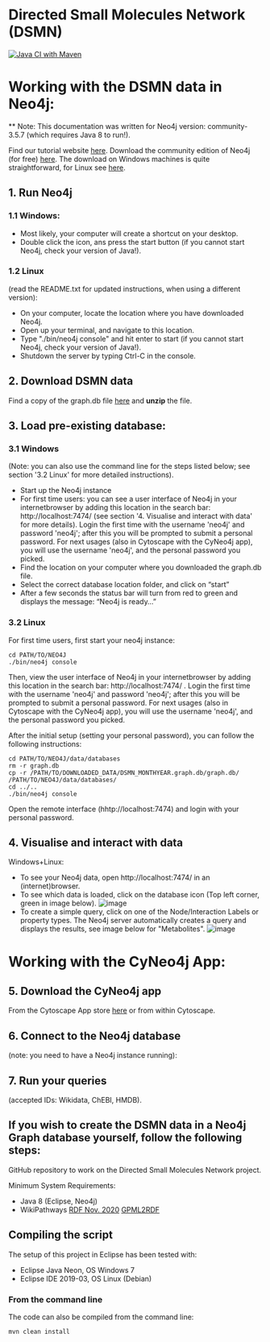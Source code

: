 # Directed Small Molecules Network (DSMN)

[![Java CI with Maven](https://github.com/cyNeo4j/DSMN/blob/main/.github/workflows/maven.yml/badge.svg)](https://github.com/cyNeo4j/DSMN/blob/main/.github/workflows/maven.yml)

# Working with the DSMN data in Neo4j:
** Note: This documentation was written for Neo4j version: community-3.5.7 (which requires Java 8 to run!).

Find our tutorial website [here](https://cyneo4j.github.io/DSMN/).
Download the community edition of Neo4j (for free) [here](https://neo4j.com/download-center/#community).
The download on Windows machines is quite straightforward, for Linux see [here](https://neo4j.com/docs/operations-manual/current/installation/linux/).

## 1. Run Neo4j

### 1.1 Windows:
- Most likely, your computer will create a shortcut on your desktop.
- Double click the icon, ans press the start button (if you cannot start Neo4j, check your version of Java!).

### 1.2 Linux 
(read the README.txt for updated instructions, when using a different version):
- On your computer, locate the location where you have downloaded Neo4j.
- Open up your terminal, and navigate to this location.
- Type "./bin/neo4j console" and hit enter to start (if you cannot start Neo4j, check your version of Java!).
- Shutdown the server by typing Ctrl-C in the console.

## 2. Download DSMN data
Find a copy of the graph.db file [here](https://doi.org/10.5281/zenodo.7113243) and **unzip** the file.

## 3. Load pre-existing database:

### 3.1 Windows
(Note: you can also use the command line for the steps listed below; see section '3.2 Linux' for more detailed instructions).
- Start up the Neo4j instance
- For first time users: you can see a user interface of Neo4j in your internetbrowser by adding this location in the search bar: http://localhost:7474/ (see section '4. Visualise and interact with data' for more details). Login the first time with the username 'neo4j' and password 'neo4j'; after this you will be prompted to submit a personal password. For next usages (also in Cytoscape with the CyNeo4j app), you will use the username 'neo4j', and the personal password you picked.
- Find the location on your computer where you downloaded the graph.db file.
- Select the correct database location folder, and click on “start” 
- After a few seconds the status bar will turn from red to green and displays the message: “Neo4j is ready…”

### 3.2 Linux

For first time users, first start your neo4j instance:
```shell
cd PATH/TO/NEO4J
./bin/neo4j console
```

Then, view the user interface of Neo4j in your internetbrowser by adding this location in the search bar: http://localhost:7474/ . Login the first time with the username 'neo4j' and password 'neo4j'; after this you will be prompted to submit a personal password. For next usages (also in Cytoscape with the CyNeo4j app), you will use the username 'neo4j', and the personal password you picked.

After the initial setup (setting your personal password), you can follow the following instructions:
```shell
cd PATH/TO/NEO4J/data/databases
rm -r graph.db
cp -r /PATH/TO/DOWNLOADED_DATA/DSMN_MONTHYEAR.graph.db/graph.db/ /PATH/TO/NEO4J/data/databases/
cd ../..
./bin/neo4j console
```
Open the remote interface (hhtp://localhost:7474) and login with your personal password.

## 4. Visualise and interact with data
 Windows+Linux:
- To see your Neo4j data, open http://localhost:7474/ in an (internet)browser.
- To see which data is loaded, click on the database icon (Top left corner, green in image below).
![image](https://user-images.githubusercontent.com/26277832/89410021-47ffe000-d723-11ea-97d2-9f522fd706f9.png)
- To create a simple query, click on one of the Node/Interaction Labels or property types.
The Neo4j server automatically creates a query and displays the results, see image below for "Metabolites".
![image](https://user-images.githubusercontent.com/26277832/89410210-957c4d00-d723-11ea-884d-3d8b474182e8.png)

# Working with the CyNeo4j App:

## 5. Download the CyNeo4j app 
From the Cytoscape App store [here]() or from within Cytoscape.

## 6. Connect to the Neo4j database 
(note: you need to have a Neo4j instance running):

## 7. Run your queries 
(accepted IDs: Wikidata, ChEBI, HMDB).

<!---

## Working with the DSMN data (Docker)

Work in progress, to be updated

1. Install Docker Desktop for your specific Operating System (Windows, Mac, Linux):
follow the instructions [here](https://docs.docker.com/get-docker/)

2. Download the docker image with DSMN data [here](add link):

Windows+Mac:
TBA

Linux:
```shell
docker pull neo4j-DSMN-latest
```

3. Install Cytoscape for your OS:
Find the instructions [here](https://cytoscape.org/download.html)

4. Download the CyNeo4j app from the Cytoscape App store [here]() or from within Cytoscape.

5. Start the DSMN-docker container:

Windows+Mac:
TBA

###Update to load data!
Linux:
```shell
docker run neo4j-DSMN-latest
```

6. Connect to the Neo4j docker from within Cytoscape

7. Run your queries (accepted IDs: Wikidata, ChEBI, HMDB).

-->

## If you wish to create the DSMN data in a Neo4j Graph database yourself, follow the following steps:

GitHub repository to work on the Directed Small Molecules Network project.

Minimum System Requirements:
- Java 8 (Eclipse, Neo4j)
- WikiPathways [RDF Nov. 2020](https://doi.org/10.5281/zenodo.5776229) [GPML2RDF](https://github.com/wikipathways/GPML2RDF/commit/a16290242450d3933716a3a0d8cff1b64848b83d)

## Compiling the script
The setup of this project in Eclipse has been tested with:
* Eclipse Java Neon, OS Windows 7 
* Eclipse IDE 2019-03, OS Linux (Debian)

### From the command line
The code can also be compiled from the command line:

```shell
mvn clean install
```
